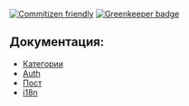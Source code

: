 [![Commitizen friendly](https://img.shields.io/badge/commitizen-friendly-brightgreen.svg)](http://commitizen.github.io/cz-cli/) [![Greenkeeper badge](https://badges.greenkeeper.io/iliyaZelenko/blog-laravel.svg)](https://greenkeeper.io/)

## Документация:

- [Категории](./docs/categories/index.md)
- [Auth](./docs/auth/index.md)
- [Пост](./docs/posts/index.md)
- [i18n](./docs/i18n/index.md)

